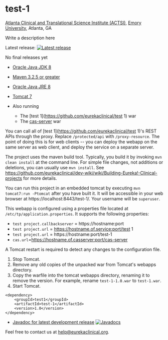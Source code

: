 # test-1
[Atlanta Clinical and Translational Science Institute (ACTSI)](http://www.actsi.org), [Emory University](http://www.emory.edu), Atlanta, GA

Write a description here

Latest release: [![Latest release](https://maven-badges.herokuapp.com/maven-central/test1/test-1/badge.svg)](https://maven-badges.herokuapp.com/maven-central/test1/test-1)

No final releases yet

* [Oracle Java JDK 8](http://www.oracle.com/technetwork/java/javase/overview/index.html)
* [Maven 3.2.5 or greater](https://maven.apache.org)

* [Oracle Java JRE 8](http://www.oracle.com/technetwork/java/javase/overview/index.html)
* [Tomcat 7](https://tomcat.apache.org)
* Also running
  * The [test 1](https://github.com/eurekaclinical/test 1) war
  * The [cas-server](https://github.com/eurekaclinical/cas) war

You can call all of [test 1](https://github.com/eurekaclinical/test 1)'s REST APIs through the proxy. Replace `/protected/api` with `/proxy-resource`. The point of doing this is for web clients -- you can deploy the webapp on the same server as web client, and deploy the service on a separate server.

The project uses the maven build tool. Typically, you build it by invoking `mvn clean install` at the command line. For simple file changes, not additions or deletions, you can usually use `mvn install`. See https://github.com/eurekaclinical/dev-wiki/wiki/Building-Eureka!-Clinical-projects for more details.

You can run this project in an embedded tomcat by executing `mvn tomcat7:run -Ptomcat` after you have built it. It will be accessible in your web browser at https://localhost:8443/test-1/. Your username will be `superuser`.

This webapp is configured using a properties file located at `/etc/tp/application.properties`. It supports the following properties:
* `test project.callbackserver` = https://hostname:port
* `test project.url` = https://hostname.of.service:port/test 1
* `test project.url` = https://hostname:port/test-1
* `cas.url`=https://hostname.of.casserver:port/cas-server

A Tomcat restart is required to detect any changes to the configuration file.

1) Stop Tomcat.
2) Remove any old copies of the unpacked war from Tomcat's webapps directory.
3) Copy the warfile into the tomcat webapps directory, renaming it to remove the version. For example, rename `test-1-1.0.war` to `test-1.war`.
4) Start Tomcat.

```
<dependency>
    <groupId>test1</groupId>
    <artifactId>test-1</artifactId>
    <version>1.0</version>
</dependency>
```

* [Javadoc for latest development release](http://javadoc.io/doc/test1/test-1) [![Javadocs](http://javadoc.io/badge/test1/test-1.svg)](http://javadoc.io/doc/test1/test-1)

Feel free to contact us at help@eurekaclinical.org.

